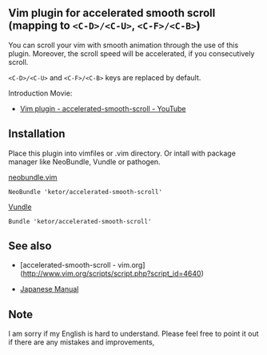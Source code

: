 Vim plugin for accelerated smooth scroll (mapping to `<C-D>/<C-U>`, `<C-F>/<C-B>`)
--------------------------------------------------------------------------------------

You can scroll your vim with smooth animation through the use of this plugin.
Moreover, the scroll speed will be accelerated, if you consecutively scroll.

`<C-D>/<C-U>` and `<C-F>/<C-B>` keys are replaced by default.

Introduction Movie:

 - [Vim plugin - accelerated-smooth-scroll - YouTube](http://www.youtube.com/watch?v=mGMgAiS8Xtg)


## Installation

Place this plugin into vimfiles or .vim directory.
Or intall with package manager like NeoBundle, Vundle or pathogen.

[neobundle.vim](https://github.com/Shougo/neobundle.vim)

```vim
NeoBundle 'ketor/accelerated-smooth-scroll'
```

[Vundle](https://github.com/gmarik/vundle)

```vim
Bundle 'ketor/accelerated-smooth-scroll'
```

## See also

- [accelerated-smooth-scroll - vim.org] (http://www.vim.org/scripts/script.php?script_id=4640)

- [Japanese Manual](http://yonchu.hatenablog.com/entry/2013/05/16/204727)

## Note

I am sorry if my English is hard to understand.
Please feel free to point it out if there are any mistakes and improvements,
